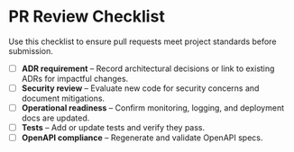 # PR Review Checklist

Use this checklist to ensure pull requests meet project standards before submission.

- [ ] **ADR requirement** – Record architectural decisions or link to existing ADRs for impactful changes.
- [ ] **Security review** – Evaluate new code for security concerns and document mitigations.
- [ ] **Operational readiness** – Confirm monitoring, logging, and deployment docs are updated.
- [ ] **Tests** – Add or update tests and verify they pass.
- [ ] **OpenAPI compliance** – Regenerate and validate OpenAPI specs.
